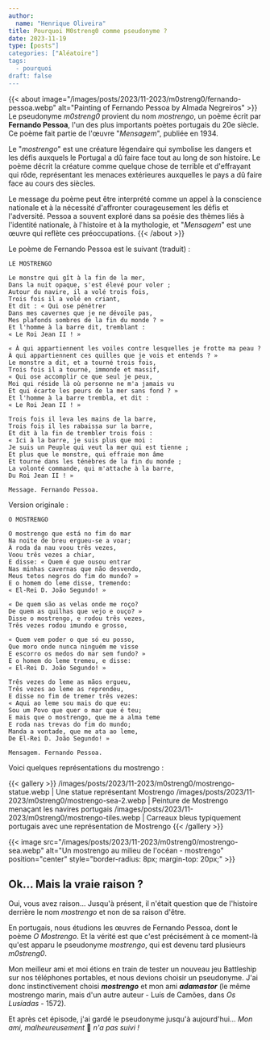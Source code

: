 ```yaml
---
author: 
  name: "Henrique Oliveira"
title: Pourquoi M0streng0 comme pseudonyme ?
date: 2023-11-19
type: [posts"]
categories: ["Aléatoire"]
tags:
  - pourquoi
draft: false
---
```

{{< about image="/images/posts/2023/11-2023/m0streng0/fernando-pessoa.webp" alt="Painting of Fernando Pessoa by Almada Negreiros" >}}
Le pseudonyme _m0streng0_ provient du nom _mostrengo_, un poème écrit par **Fernando Pessoa**, l'un des plus importants poètes portugais du 20e siècle. Ce poème fait partie de l'œuvre "_Mensagem_", publiée en 1934.

Le "_mostrengo_" est une créature légendaire qui symbolise les dangers et les défis auxquels le Portugal a dû faire face tout au long de son histoire. Le poème décrit la créature comme quelque chose de terrible et d'effrayant qui rôde, représentant les menaces extérieures auxquelles le pays a dû faire face au cours des siècles.

Le message du poème peut être interprété comme un appel à la conscience nationale et à la nécessité d'affronter courageusement les défis et l'adversité. Pessoa a souvent exploré dans sa poésie des thèmes liés à l'identité nationale, à l'histoire et à la mythologie, et "_Mensagem_" est une œuvre qui reflète ces préoccupations.
{{< /about >}}

Le poème de Fernando Pessoa est le suivant (traduit) :
```
LE MOSTRENGO

Le monstre qui gît à la fin de la mer,
Dans la nuit opaque, s'est élevé pour voler ;
Autour du navire, il a volé trois fois,
Trois fois il a volé en criant,
Et dit : « Qui ose pénétrer
Dans mes cavernes que je ne dévoile pas,
Mes plafonds sombres de la fin du monde ? »
Et l'homme à la barre dit, tremblant :
« Le Roi Jean II ! »

« À qui appartiennent les voiles contre lesquelles je frotte ma peau ?
À qui appartiennent ces quilles que je vois et entends ? »
Le monstre a dit, et a tourné trois fois,
Trois fois il a tourné, immonde et massif,
« Qui ose accomplir ce que seul je peux,
Moi qui réside là où personne ne m'a jamais vu
Et qui écarte les peurs de la mer sans fond ? »
Et l'homme à la barre trembla, et dit :
« Le Roi Jean II ! »

Trois fois il leva les mains de la barre,
Trois fois il les rabaissa sur la barre,
Et dit à la fin de trembler trois fois :
« Ici à la barre, je suis plus que moi :
Je suis un Peuple qui veut la mer qui est tienne ;
Et plus que le monstre, qui effraie mon âme
Et tourne dans les ténèbres de la fin du monde ;
La volonté commande, qui m'attache à la barre,
Du Roi Jean II ! »

Message. Fernando Pessoa.
```

Version originale :
```
O MOSTRENGO

O mostrengo que está no fim do mar
Na noite de breu ergueu-se a voar;
À roda da nau voou três vezes,
Voou três vezes a chiar,
E disse: « Quem é que ousou entrar
Nas minhas cavernas que não desvendo,
Meus tetos negros do fim do mundo? »
E o homem do leme disse, tremendo:
« El-Rei D. João Segundo! »

« De quem são as velas onde me roço?
De quem as quilhas que vejo e ouço? »
Disse o mostrengo, e rodou três vezes,
Três vezes rodou imundo e grosso,

« Quem vem poder o que só eu posso,
Que moro onde nunca ninguém me visse
E escorro os medos do mar sem fundo? »
E o homem do leme tremeu, e disse:
« El-Rei D. João Segundo! »

Três vezes do leme as mãos ergueu,
Três vezes ao leme as reprendeu,
E disse no fim de tremer três vezes:
« Aqui ao leme sou mais do que eu:
Sou um Povo que quer o mar que é teu;
E mais que o mostrengo, que me a alma teme
E roda nas trevas do fim do mundo;
Manda a vontade, que me ata ao leme,
De El-Rei D. João Segundo! »

Mensagem. Fernando Pessoa.
```

Voici quelques représentations du mostrengo :

{{< gallery >}}
/images/posts/2023/11-2023/m0streng0/mostrengo-statue.webp | Une statue représentant Mostrengo
/images/posts/2023/11-2023/m0streng0/mostrengo-sea-2.webp | Peinture de Mostrengo menaçant les navires portugais
/images/posts/2023/11-2023/m0streng0/mostrengo-tiles.webp | Carreaux bleus typiquement portugais avec une représentation de Mostrengo
{{< /gallery >}}

{{< image src="/images/posts/2023/11-2023/m0streng0/mostrengo-sea.webp" alt="Un mostrengo au milieu de l'océan - mostrengo" position="center" style="border-radius: 8px; margin-top: 20px;" >}}

## Ok... Mais la vraie raison ?

Oui, vous avez raison... Jusqu'à présent, il n'était question que de l'histoire derrière le nom _mostrengo_ et non de sa raison d'être.

En portugais, nous étudions les œuvres de Fernando Pessoa, dont le poème _O Mostrengo_. Et la vérité est que c'est précisément à ce moment-là qu'est apparu le pseudonyme _mostrengo_, qui est devenu tard plusieurs _m0streng0_.

Mon meilleur ami et moi étions en train de tester un nouveau jeu Battleship sur nos téléphones portables, et nous devions choisir un pseudonyme. J'ai donc instinctivement choisi **_mostrengo_** et mon ami **_adamastor_** (le même mostrengo marin, mais d'un autre auteur - Luís de Camões, dans _Os Lusíadas_ - 1572).

Et après cet épisode, j'ai gardé le pseudonyme jusqu'à aujourd'hui... _Mon ami, malheureusement_ :rofl: _n'a pas suivi !_